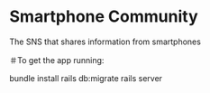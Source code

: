 # Smartphone Community
 
The SNS that shares information from smartphones

＃To get the app running:

bundle install
rails db:migrate
rails server
 